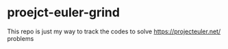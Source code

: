 # proejct-euler-grind
This repo is just my way to track the codes to solve https://projecteuler.net/ problems
